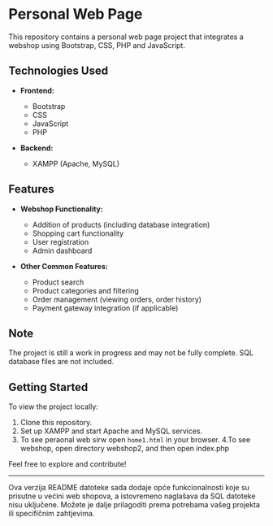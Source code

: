 
# Personal Web Page

This repository contains a personal web page project that integrates a webshop using Bootstrap, CSS, PHP and JavaScript.

## Technologies Used

- **Frontend:**
  - Bootstrap
  - CSS
  - JavaScript
  - PHP

- **Backend:**
  - XAMPP (Apache, MySQL)

## Features

- **Webshop Functionality:**
  - Addition of products (including database integration)
  - Shopping cart functionality
  - User registration
  - Admin dashboard

- **Other Common Features:**
  - Product search
  - Product categories and filtering
  - Order management (viewing orders, order history)
  - Payment gateway integration (if applicable)

## Note

The project is still a work in progress and may not be fully complete. SQL database files are not included.

## Getting Started

To view the project locally:
1. Clone this repository.
2. Set up XAMPP and start Apache and MySQL services.
3. To see peraonal web sirw open `home1.html` in your browser.
4.To see webshop, open directory webshop2, and then open index.php

Feel free to explore and contribute!

---

Ova verzija README datoteke sada dodaje opće funkcionalnosti koje su prisutne u većini web shopova, a istovremeno naglašava da SQL datoteke nisu uključene. Možete je dalje prilagoditi prema potrebama vašeg projekta ili specifičnim zahtjevima.
